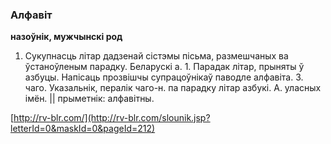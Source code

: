 ### Алфавіт
**назоўнік, мужчынскі род**

1. Сукупнасць літар дадзенай сістэмы пісьма, размешчаных ва ўстаноўленым парадку. Беларускі а. 1. Парадак літар, прыняты ў азбуцы. Напісаць прозвішчы супрацоўнікаў паводле алфавіта. З. чаго. Указальнік, пералік чаго-н. па парадку літар азбукі. А. уласных імён. || прыметнік: алфавітны.

<a rel="author">[http://rv-blr.com/](http://rv-blr.com/slounik.jsp?letterId=0&maskId=0&pageId=212)</a>
